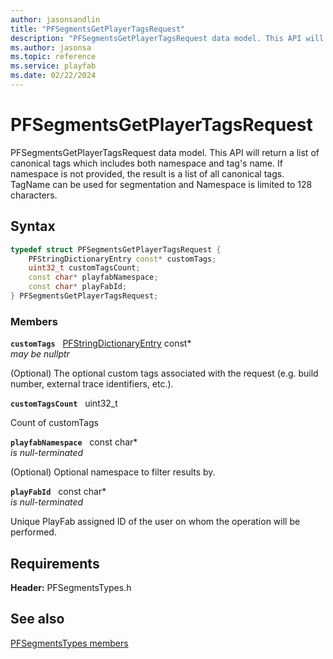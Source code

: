 ```yaml
---
author: jasonsandlin
title: "PFSegmentsGetPlayerTagsRequest"
description: "PFSegmentsGetPlayerTagsRequest data model. This API will return a list of canonical tags which includes both namespace and tag's name. If namespace is not provided, the result is a list of all canonical tags. TagName can be used for segmentation and Namespace is limited to 128 characters."
ms.author: jasonsa
ms.topic: reference
ms.service: playfab
ms.date: 02/22/2024
---
```


# PFSegmentsGetPlayerTagsRequest  

PFSegmentsGetPlayerTagsRequest data model. This API will return a list of canonical tags which includes both namespace and tag's name. If namespace is not provided, the result is a list of all canonical tags. TagName can be used for segmentation and Namespace is limited to 128 characters.  

## Syntax  
  
```cpp
typedef struct PFSegmentsGetPlayerTagsRequest {  
    PFStringDictionaryEntry const* customTags;  
    uint32_t customTagsCount;  
    const char* playfabNamespace;  
    const char* playFabId;  
} PFSegmentsGetPlayerTagsRequest;  
```
  
### Members  
  
**`customTags`** &nbsp; [PFStringDictionaryEntry](../../pftypes/structs/pfstringdictionaryentry.md) const*  
*may be nullptr*  
  
(Optional) The optional custom tags associated with the request (e.g. build number, external trace identifiers, etc.).
  
**`customTagsCount`** &nbsp; uint32_t  
  
Count of customTags
  
**`playfabNamespace`** &nbsp; const char*  
*is null-terminated*  
  
(Optional) Optional namespace to filter results by.
  
**`playFabId`** &nbsp; const char*  
*is null-terminated*  
  
Unique PlayFab assigned ID of the user on whom the operation will be performed.
  
  
## Requirements  
  
**Header:** PFSegmentsTypes.h
  
## See also  
[PFSegmentsTypes members](../pfsegmentstypes_members.md)  

  
  
